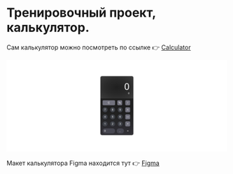 # Тренировочный проект, калькулятор.

Сам калькулятор можно посмотреть по ссылке :point_right: [Calculator](https://calculator-two-eta.vercel.app/)

![calculator](/Material_for_description/calculator.jpg)

Макет калькулятора Figma находится тут :point_right: [Figma](<https://www.figma.com/file/RZg8wAncoel2xuC1gkwWZs/Calculator-(Community)?node-id=0%3A1>)

